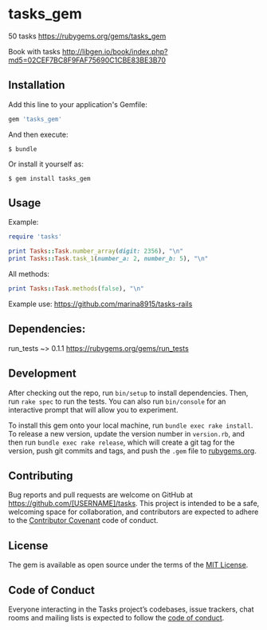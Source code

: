 # tasks_gem

50 tasks
https://rubygems.org/gems/tasks_gem

Book with tasks http://libgen.io/book/index.php?md5=02CEF7BC8F9FAF75690C1CBE83BE3B70

## Installation

Add this line to your application's Gemfile:

```ruby
gem 'tasks_gem'
```

And then execute:

    $ bundle

Or install it yourself as:

    $ gem install tasks_gem

## Usage

Example:
```ruby
require 'tasks'

print Tasks::Task.number_array(digit: 2356), "\n"
print Tasks::Task.task_1(number_a: 2, number_b: 5), "\n"
```

All methods:
```ruby
print Tasks::Task.methods(false), "\n"
```
Example use: https://github.com/marina8915/tasks-rails

## Dependencies:

run_tests ~> 0.1.1
https://rubygems.org/gems/run_tests

## Development

After checking out the repo, run `bin/setup` to install dependencies. Then, run `rake spec` to run the tests. You can also run `bin/console` for an interactive prompt that will allow you to experiment.

To install this gem onto your local machine, run `bundle exec rake install`. To release a new version, update the version number in `version.rb`, and then run `bundle exec rake release`, which will create a git tag for the version, push git commits and tags, and push the `.gem` file to [rubygems.org](https://rubygems.org).

## Contributing

Bug reports and pull requests are welcome on GitHub at https://github.com/[USERNAME]/tasks. This project is intended to be a safe, welcoming space for collaboration, and contributors are expected to adhere to the [Contributor Covenant](http://contributor-covenant.org) code of conduct.

## License

The gem is available as open source under the terms of the [MIT License](https://opensource.org/licenses/MIT).

## Code of Conduct

Everyone interacting in the Tasks project’s codebases, issue trackers, chat rooms and mailing lists is expected to follow the [code of conduct](https://github.com/[USERNAME]/tasks/blob/master/CODE_OF_CONDUCT.md).
